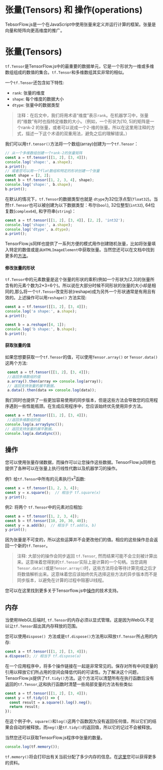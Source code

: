 # 张量(Tensors) 和 操作(operations)

TebsorFlow.js是一个在JavaScript中使用张量来定义并运行计算的框架。张量是向量和矩阵向更高维度的推广。

# 张量(Tensors)

`tf.Tensor`是TensorFlow.js中的最重要的数据单元，它是一个形状为一维或多维数组组成的数值的集合。`tf.Tensor`和多维数组其实非常的相似。

一个`tf.Tensor`还包含如下特性:

*   `rank`: 张量的维度
*   `shape`: 每个维度的数据大小
*   `dtype`: 张量中的数据类型

>注释：在后文中，我们将用术语“维度”表示`rank`。在机器学习中，张量的“维数”有时也指特定维数的大小。（例如，一个形状为[10, 5]的矩阵是一个rank-2 的张量，或者可以说成一个2-维的张量。所以在这里用注释的方式，描述一下这个术语的双重用法，避免之后的理解错误。）

我们可以用`tf.tensor()`方法将一个数组(array)创建为一个`tf.Tensor`：

```js
// 从一个多维数组创建一个rank-2的张量矩阵
const a = tf.tensor([[1, 2], [3, 4]]);
console.log('shape:', a.shape);
a.print();
// 或者您可以用一个flat数组和特定的形状创建一个张量
const shape = [2, 2];
const b = tf.tensor([1, 2, 3, 4], shape);
console.log('shape:', b.shape);
b.print();
```

在默认的情况下，`tf.Tensor`的数据类型也就是 `dtype`为32位浮点型(`float32`)。当然`tf.Tensor`也可以被创建为以下数据类型：布尔(`bool`), 32位整型(`int32`), 64位复数(`complex64`), 和字符串(`string`)：

```js
const a = tf.tensor([[1, 2], [3, 4]], [2, 2], 'int32');
console.log('shape:', a.shape);
console.log('dtype', a.dtype);
a.print();
```

TensorFlow.js同样也提供了一系列方便的模式用作创建随机张量，比如将张量填入特定的数值或是从`HTMLImageElement`中获取张量。当然您还可以在文档中找到更多的[方法](https://js.tensorflow.org/api/latest/#Tensors-Creation)。


#### 修改张量的形状

`tf.Tensor`中的元素数量是这个张量的形状的乘积(例如一个形状为[2,3]的张量所含有的元素个数为2*3=6个)。所以说在大部分时候不同形状的张量的大小却是相同的,那么将一个`tf.Tensor`改变形状(reshape)成为另外一个形状通常是有用且有效的。上述操作可以用`reshape()` 方法实现:

```js
const a = tf.tensor([[1, 2], [3, 4]]);
console.log('a shape:', a.shape);
a.print();

const b = a.reshape([4, 1]);
console.log('b shape:', b.shape);
b.print();
```

#### 获取张量的值

如果您想要获取一个`tf.Tensor`的值，可以使用`Tensor.array()` or `Tensor.data()`这两个方法:

```js
 const a = tf.tensor([[1, 2], [3, 4]]);
 //返回多维数组的值
 a.array().then(array => console.log(array));
 // 返回支持张量的展平数据。
 a.data().then(data => console.log(data));
```

我们同时也提供了一些更加容易使用的同步版本，但是这些方法会导致您的应用程序遇到一些性能瓶颈。在生成应用程序中，您应该始终优先使用异步方法。

```js
const a = tf.tensor([[1, 2], [3, 4]]);
 //返回多维数组的值
console.log(a.arraySync());
// 返回支持张量的展平数据。
console.log(a.dataSync());
```

## 操作

您可以使用张量存储数据，而操作可以让您操作这些数据。TensorFlow.js同样也提供了各种可以在张量上执行线性代数以及机器学习的操作。

例1: 给`tf.Tensor`中所有的元素执行x<sup>2</sup>函数:

```js
const x = tf.tensor([1, 2, 3, 4]);
const y = x.square();  // 相当于 tf.square(x)
y.print();
```

例2: 将两个 `tf.Tensor`中的元素对应相加:

```js
const a = tf.tensor([1, 2, 3, 4]);
const b = tf.tensor([10, 20, 30, 40]);
const y = a.add(b);  // 相当于 tf.add(a, b)
y.print();
```

因为张量是不可变的，所以这些运算并不会更改他们的值。相应的这些操作总会返回一个新的`tf.Tensor`。

> 注释: 大部分的操作会同步返回 `tf.Tensor`, 然而结果可能不会立刻被计算出来。这意味着您得到的`tf.Tensor`实际上是计算的一个句柄。当您调用`Tensor.data()`或是`Tensor.array()`时，这些方法将会等待计算完成之后才将数值解析出来。这意味着您应该始终优先选择这些方法的异步版本而不是同步版本，以避免在计算的过程中阻塞UI线程。

您可以在这里找到更多关于Tensorflow.js中[操作](https://js.tensorflow.org/api/latest/#Operations)的技术支持。

## 内存

当使用WebGL后端时, `tf.Tensor`的内存必须以显式管理。这是因为WebGL不足以让`tf.Tensor`超出其内存释放的范围。

您可以使用`dispose() `方法或是`tf.dispose()`方法用以释放`tf.Tensor`所占用的内存:

```js
const a = tf.tensor([[1, 2], [3, 4]]);
a.dispose(); // 相当于 tf.dispose(a)
```

在一个应用程序中，将多个操作链接在一起是非常常见的。保存对所有中间变量的引用以释放它们所占用的空间会降低代码的可读性。为了解决这个问题，TensorFlow.js提供了`tf.tidy()`方法。这个方法可以清楚所有在执行函数后没有返回的`tf.Tensor`,这和执行函数时清楚一些局部变量的方法有些类似:

```js
const a = tf.tensor([[1, 2], [3, 4]]);
const y = tf.tidy(() => {
  const result = a.square().log().neg();
  return result;
});
```

在这个例子中，`square()`和`log()`这两个函数因为没有返回任何值，所以它们的结果会自动的被释放。而`neg()`是`tf.tidy()`的返回值，所以它的记过不会被释放。

当然您还可以获取TensorFlow.js程序中张量的数量。

```js
console.log(tf.memory());
```

`tf.memory()`将会打印出有关当前分配了多少内存的信息。在[这里](https://js.tensorflow.org/api/latest/#memory)您可以获得更多的资料。
